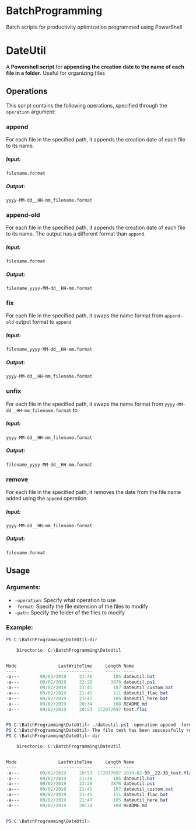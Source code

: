 # BatchProgramming
Batch scripts for productivity optimization programmed using PowerShell

# DateUtil
A **Powershell script** for **appending the creation date to the name of each file in a folder**. Useful for organizing files
## Operations
This script contains the following operations, specified through the `operation` argument:
### append
For each file in the specified path, it appends the creation date of each file to its name.
##### Input:
`filename.format`
##### Output:
`yyyy-MM-dd__HH-mm_filename.format`

### append-old
For each file in the specified path, it appends the creation date of each file to its name. The output has a different format than `append`.
##### Input:
`filename.format`
##### Output:
`filename_yyyy-MM-dd__HH-mm.format`

### fix
For each file in the specified path, it swaps the name format from `append-old` output format to `append`
##### Input:
`filename_yyyy-MM-dd__HH-mm.format`
##### Output:
`yyyy-MM-dd__HH-mm_filename.format`
### unfix
For each file in the specified path, it swaps the name format from `yyyy-MM-dd__HH-mm_filename.format` to 
##### Input:
`yyyy-MM-dd__HH-mm_filename.format`
##### Output:
`filename_yyyy-MM-dd__HH-mm.format`
### remove
For each file in the specified path, it removes the date from the file name added using the `append` operation
##### Input:
`yyyy-MM-dd__HH-mm_filename.format`
##### Output:
`filename.format`


## Usage
### Arguments:
* `-operation`: Specify what operation to use
* `-format`: Specify the file extension of the files to modify
* `-path`: Specify the folder of the files to modify
### Example:


```powershell
PS C:\BatchProgramming\DateUtil>dir

    Directorio: C:\BatchProgramming\DateUtil


Mode                LastWriteTime     Length Name
----                -------------     ------ ----
-a---        09/02/2019     21:46        105 dateutil.bat
-a---        09/02/2019     22:28       3876 dateutil.ps1
-a---        09/02/2019     21:45        107 dateutil_custom.bat
-a---        09/02/2019     21:45        111 dateutil_flac.bat
-a---        09/02/2019     21:47        105 dateutil_here.bat
-a---        09/02/2019     20:34        108 README.md
-a---        09/02/2019     20:53  172077697 test.flac


PS C:\BatchProgramming\DateUtil> ./dateutil.ps1 -operation append -format flac -path ./
PS C:\BatchProgramming\DateUtil> The file test has been successfully renamed
PS C:\BatchProgramming\DateUtil> dir

    Directorio: C:\BatchProgramming\DateUtil


Mode                LastWriteTime     Length Name
----                -------------     ------ ----
-a---        09/02/2019     20:53  172077697 2019-02-09__22-38_test.flac
-a---        09/02/2019     21:46        105 dateutil.bat
-a---        09/02/2019     22:28       3876 dateutil.ps1
-a---        09/02/2019     21:45        107 dateutil_custom.bat
-a---        09/02/2019     21:45        111 dateutil_flac.bat
-a---        09/02/2019     21:47        105 dateutil_here.bat
-a---        09/02/2019     20:34        108 README.md


PS C:\BatchProgramming\DateUtil>
```
